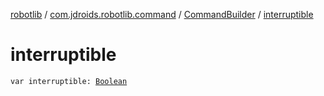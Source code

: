 [robotlib](../../index.md) / [com.jdroids.robotlib.command](../index.md) / [CommandBuilder](index.md) / [interruptible](./interruptible.md)

# interruptible

`var interruptible: `[`Boolean`](https://kotlinlang.org/api/latest/jvm/stdlib/kotlin/-boolean/index.html)